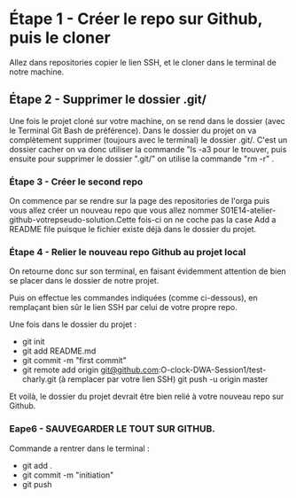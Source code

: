 # Étape 1 - Créer le repo sur Github, puis le cloner

Allez dans repositories copier le lien SSH, et le cloner dans le terminal de notre machine.

## Étape 2 - Supprimer le dossier .git/

Une fois le projet cloné sur votre machine, on se rend dans le dossier (avec le Terminal Git Bash de préférence). Dans le dossier du projet on va complètement supprimer (toujours avec le terminal) le dossier .git/. C'est un dossier cacher on va donc utiliser la commande "ls -a3 pour le trouver, puis ensuite pour supprimer le dossier ".git/" on utilise la commande "rm -r" .

### Étape 3 - Créer le second repo

On commence par se rendre sur la page des repositories de l'orga puis vous allez créer un nouveau repo que vous allez nommer S01E14-atelier-github-votrepseudo-solution.Cette fois-ci on ne coche pas la case Add a README file puisque le fichier existe déjà dans le dossier du projet.

### Étape 4 - Relier le nouveau repo Github au projet local

On retourne donc sur son terminal, en faisant évidemment attention de bien se placer dans le dossier de notre projet.

Puis on effectue les commandes indiquées (comme ci-dessous), en remplaçant bien sûr le lien SSH par celui de votre propre repo.

Une fois dans le dossier du projet :

* git init
* git add README.md
* git commit -m "first commit"
* git remote add origin git@github.com:O-clock-DWA-Session1/test-charly.git (à remplacer par votre lien SSH)
git push -u origin master

Et voilà, le dossier du projet devrait être bien relié à votre nouveau repo sur Github.

### Eape6 - SAUVEGARDER LE TOUT SUR GITHUB. 

Commande a rentrer dans le terminal : 
* git add . 
* git commit -m "initiation"
* git push
